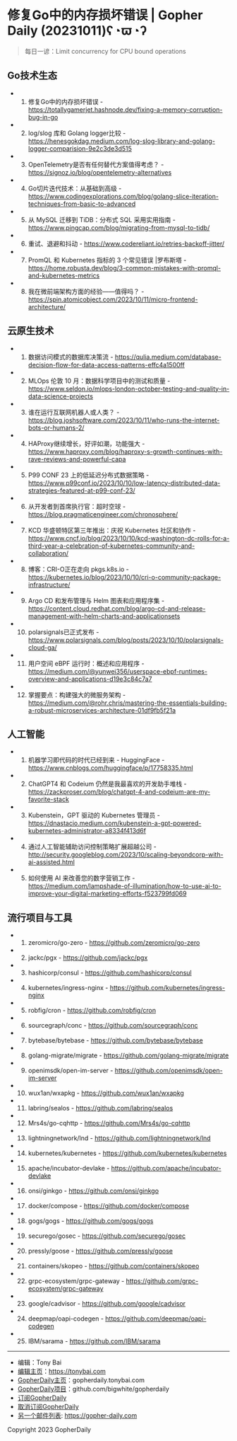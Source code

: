 # 修复Go中的内存损坏错误 | Gopher Daily (20231011)ʕ◔ϖ◔ʔ

>每日一谚：Limit concurrency for CPU bound operations

## Go技术生态


- 1. 修复Go中的内存损坏错误 - https://totallygamerjet.hashnode.dev/fixing-a-memory-corruption-bug-in-go

- 2. log/slog 库和 Golang logger比较 - https://henesgokdag.medium.com/log-slog-library-and-golang-logger-comparision-9e2c3de3d515

- 3. OpenTelemetry是否有任何替代方案值得考虑？ - https://signoz.io/blog/opentelemetry-alternatives

- 4. Go切片迭代技术：从基础到高级 - https://www.codingexplorations.com/blog/golang-slice-iteration-techniques-from-basic-to-advanced

- 5. 从 MySQL 迁移到 TiDB：分布式 SQL 采用实用指南 - https://www.pingcap.com/blog/migrating-from-mysql-to-tidb/

- 6. 重试、退避和抖动 - https://www.codereliant.io/retries-backoff-jitter/

- 7. PromQL 和 Kubernetes 指标的 3 个常见错误 |罗布斯塔 - https://home.robusta.dev/blog/3-common-mistakes-with-promql-and-kubernetes-metrics

- 8. 我在微前端架构方面的经验——值得吗？ - https://spin.atomicobject.com/2023/10/11/micro-frontend-architecture/


## 云原生技术


- 1. 数据访问模式的数据库决策流 - https://qulia.medium.com/database-decision-flow-for-data-access-patterns-effc4a1500ff

- 2. MLOps 伦敦 10 月：数据科学项目中的测试和质量 - https://www.seldon.io/mlops-london-october-testing-and-quality-in-data-science-projects

- 3. 谁在运行互联网机器人或人类？ - https://blog.joshsoftware.com/2023/10/11/who-runs-the-internet-bots-or-humans-2/

- 4. HAProxy继续增长，好评如潮，功能强大 - https://www.haproxy.com/blog/haproxy-s-growth-continues-with-rave-reviews-and-powerful-capa

- 5. P99 CONF 23 上的低延迟分布式数据策略 - https://www.p99conf.io/2023/10/10/low-latency-distributed-data-strategies-featured-at-p99-conf-23/

- 6. 从开发者到首席执行官：超时空球 - https://blog.pragmaticengineer.com/chronosphere/

- 7. KCD 华盛顿特区第三年推出：庆祝 Kubernetes 社区和协作 - https://www.cncf.io/blog/2023/10/10/kcd-washington-dc-rolls-for-a-third-year-a-celebration-of-kubernetes-community-and-collaboration/

- 8. 博客：CRI-O正在走向 pkgs.k8s.io - https://kubernetes.io/blog/2023/10/10/cri-o-community-package-infrastructure/

- 9. Argo CD 和发布管理与 Helm 图表和应用程序集 - https://content.cloud.redhat.com/blog/argo-cd-and-release-management-with-helm-charts-and-applicationsets

- 10. polarsignals已正式发布 - https://www.polarsignals.com/blog/posts/2023/10/10/polarsignals-cloud-ga/

- 11. 用户空间 eBPF 运行时：概述和应用程序 - https://medium.com/@yunwei356/userspace-ebpf-runtimes-overview-and-applications-d19e3c84c7a7

- 12. 掌握要点：构建强大的微服务架构 - https://medium.com/@rohr.chris/mastering-the-essentials-building-a-robust-microservices-architecture-01df9fb5f21a


## 人工智能


- 1. 机器学习即代码的时代已经到来 - HuggingFace - https://www.cnblogs.com/huggingface/p/17758335.html

- 2. ChatGPT4 和 Codeium 仍然是我最喜欢的开发助手堆栈 - https://zackproser.com/blog/chatgpt-4-and-codeium-are-my-favorite-stack

- 3. Kubenstein，GPT 驱动的 Kubernetes 管理员 - https://dnastacio.medium.com/kubenstein-a-gpt-powered-kubernetes-administrator-a8334f413d6f

- 4. 通过人工智能辅助访问控制策略扩展超越公司 - http://security.googleblog.com/2023/10/scaling-beyondcorp-with-ai-assisted.html

- 5. 如何使用 AI 来改善您的数字营销工作 - https://medium.com/lampshade-of-illumination/how-to-use-ai-to-improve-your-digital-marketing-efforts-f523799fd069


## 流行项目与工具


- 1. zeromicro/go-zero - https://github.com/zeromicro/go-zero

- 2. jackc/pgx - https://github.com/jackc/pgx

- 3. hashicorp/consul - https://github.com/hashicorp/consul

- 4. kubernetes/ingress-nginx - https://github.com/kubernetes/ingress-nginx

- 5. robfig/cron - https://github.com/robfig/cron

- 6. sourcegraph/conc - https://github.com/sourcegraph/conc

- 7. bytebase/bytebase - https://github.com/bytebase/bytebase

- 8. golang-migrate/migrate - https://github.com/golang-migrate/migrate

- 9. openimsdk/open-im-server - https://github.com/openimsdk/open-im-server

- 10. wux1an/wxapkg - https://github.com/wux1an/wxapkg

- 11. labring/sealos - https://github.com/labring/sealos

- 12. Mrs4s/go-cqhttp - https://github.com/Mrs4s/go-cqhttp

- 13. lightningnetwork/lnd - https://github.com/lightningnetwork/lnd

- 14. kubernetes/kubernetes - https://github.com/kubernetes/kubernetes

- 15. apache/incubator-devlake - https://github.com/apache/incubator-devlake

- 16. onsi/ginkgo - https://github.com/onsi/ginkgo

- 17. docker/compose - https://github.com/docker/compose

- 18. gogs/gogs - https://github.com/gogs/gogs

- 19. securego/gosec - https://github.com/securego/gosec

- 20. pressly/goose - https://github.com/pressly/goose

- 21. containers/skopeo - https://github.com/containers/skopeo

- 22. grpc-ecosystem/grpc-gateway - https://github.com/grpc-ecosystem/grpc-gateway

- 23. google/cadvisor - https://github.com/google/cadvisor

- 24. deepmap/oapi-codegen - https://github.com/deepmap/oapi-codegen

- 25. IBM/sarama - https://github.com/IBM/sarama


----

- 编辑：Tony Bai
- [编辑主页](https://tonybai.com)：https://tonybai.com
- [GopherDaily主页](https://gopherdaily.tonybai.com)：gopherdaily.tonybai.com
- [GopherDaily项目](https://github.com/bigwhite/gopherdaily)：github.com/bigwhite/gopherdaily
- [订阅GopherDaily](https://gopherdaily.tonybai.com/subscribe)
- [取消订阅GopherDaily](https://gopherdaily.tonybai.com/unsubscribe)
- [另一个邮件列表](https://gopher-daily.com): https://gopher-daily.com

Copyright 2023 GopherDaily
